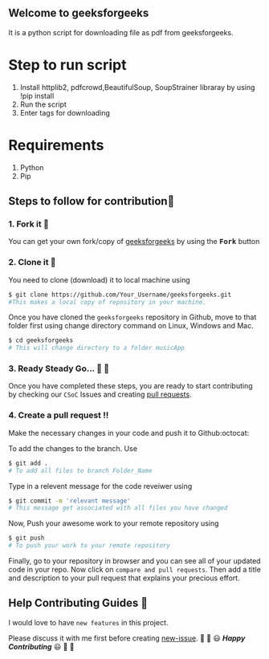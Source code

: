 ## Welcome to geeksforgeeks

It is a python script for downloading file as pdf from geeksforgeeks.

# Step to run script

1. Install httplib2, pdfcrowd,BeautifulSoup, SoupStrainer libraray by using !pip install
2. Run the script
3. Enter tags for downloading

# Requirements 

1. Python
2. Pip

## Steps to follow  for contribution:scroll:

### 1. Fork it :fork_and_knife:
You can get your own fork/copy of [geeksforgeeks](https://github.com/your-user-name/geeksforgeeks) by using the <kbd><b>Fork</b></kbd> button

### 2. Clone it :busts_in_silhouette:
You need to clone (download) it to local machine using
```sh
$ git clone https://github.com/Your_Username/geeksforgeeks.git
#This makes a local copy of repository in your machine.
```
Once you have cloned the `geeksforgeeks` repository in Github, move to that folder first using change directory command on Linux, Windows and Mac.
```sh
$ cd geeksforgeeks
# This will change directory to a folder musicApp
```
### 3. Ready Steady Go... :turtle: :rabbit2:
Once you have completed these steps, you are ready to start contributing by checking our `CSoC` Issues and creating [pull requests](https://github.com/cu-coders/geeksforgeeks/pulls).

### 4. Create a pull request :bangbang:
Make the necessary changes in your code and push it to Github:octocat:

To add the changes to the branch. Use
```sh
$ git add .
# To add all files to branch Folder_Name
```
Type in a relevent message for the code reveiwer using
```sh
$ git commit -m 'relevant message'
# This message get associated with all files you have changed
```
Now, Push your awesome work to your remote repository using
```sh
$ git push
# To push your work to your remote repository
```
Finally, go to your repository in browser and you can see all of your updated code in your repo. Now click on `compare and pull requests`.
Then add a title and description to your pull request that explains your precious effort.

## Help Contributing Guides :crown:
I would love to have `new features` in this project.

Please discuss it with me first before creating [new-issue](https://github.com/cu-coders/geeksforgeeks/issues/new).
:tada: :confetti_ball: :smiley: _**Happy Contributing**_ :smiley: :confetti_ball: :tada:

